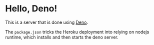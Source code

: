 # Hello, Deno!

This is a server that is done using [Deno](https://deno.land/).

The `package.json` tricks the Heroku deployment into relying on nodejs runtime, which installs and then starts the deno server.
